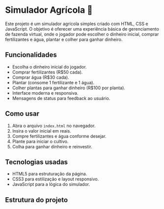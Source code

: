 # Simulador Agrícola 🌾

Este projeto é um simulador agrícola simples criado com HTML, CSS e JavaScript. O objetivo é oferecer uma experiência básica de gerenciamento de fazenda virtual, onde o jogador pode escolher o dinheiro inicial, comprar fertilizantes e água, plantar e colher para ganhar dinheiro.

## Funcionalidades

- Escolha o dinheiro inicial do jogador.
- Comprar fertilizantes (R$50 cada).
- Comprar água (R$30 cada).
- Plantar (consome 1 fertilizante e 1 água).
- Colher plantas para ganhar dinheiro (R$100 por planta).
- Interface moderna e responsiva.
- Mensagens de status para feedback ao usuário.

## Como usar

1. Abra o arquivo `index.html` no navegador.
2. Insira o valor inicial em reais.
3. Compre fertilizantes e água conforme desejar.
4. Plante para iniciar o cultivo.
5. Colha para ganhar dinheiro e reinvestir.

## Tecnologias usadas

- HTML5 para estruturação da página.
- CSS3 para estilização e layout responsivo.
- JavaScript para a lógica do simulador.

## Estrutura do projeto

